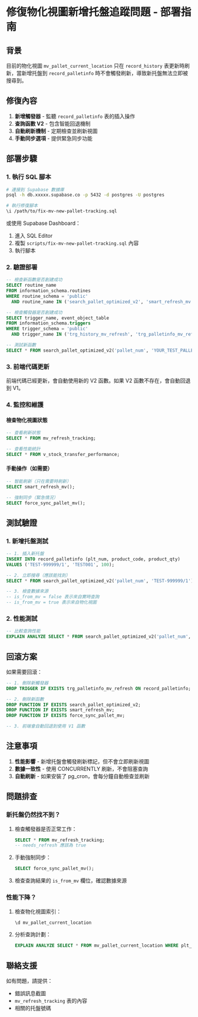 # 修復物化視圖新增托盤追蹤問題 - 部署指南

## 背景

目前的物化視圖 `mv_pallet_current_location` 只在 `record_history` 表更新時刷新，當新增托盤到 `record_palletinfo` 時不會觸發刷新，導致新托盤無法立即被搜尋到。

## 修復內容

1. **新增觸發器** - 監聽 `record_palletinfo` 表的插入操作
2. **查詢函數 V2** - 包含智能回退機制
3. **自動刷新機制** - 定期檢查並刷新視圖
4. **手動同步選項** - 提供緊急同步功能

## 部署步驟

### 1. 執行 SQL 腳本

```bash
# 連接到 Supabase 數據庫
psql -h db.xxxxx.supabase.co -p 5432 -d postgres -U postgres

# 執行修復腳本
\i /path/to/fix-mv-new-pallet-tracking.sql
```

或使用 Supabase Dashboard：
1. 進入 SQL Editor
2. 複製 `scripts/fix-mv-new-pallet-tracking.sql` 內容
3. 執行腳本

### 2. 驗證部署

```sql
-- 檢查新函數是否創建成功
SELECT routine_name 
FROM information_schema.routines 
WHERE routine_schema = 'public' 
  AND routine_name IN ('search_pallet_optimized_v2', 'smart_refresh_mv', 'force_sync_pallet_mv');

-- 檢查觸發器是否創建成功
SELECT trigger_name, event_object_table 
FROM information_schema.triggers 
WHERE trigger_schema = 'public' 
  AND trigger_name IN ('trg_history_mv_refresh', 'trg_palletinfo_mv_refresh');

-- 測試新函數
SELECT * FROM search_pallet_optimized_v2('pallet_num', 'YOUR_TEST_PALLET');
```

### 3. 前端代碼更新

前端代碼已經更新，會自動使用新的 V2 函數。如果 V2 函數不存在，會自動回退到 V1。

### 4. 監控和維護

#### 檢查物化視圖狀態
```sql
-- 查看刷新狀態
SELECT * FROM mv_refresh_tracking;

-- 查看性能統計
SELECT * FROM v_stock_transfer_performance;
```

#### 手動操作（如需要）
```sql
-- 智能刷新（只在需要時刷新）
SELECT smart_refresh_mv();

-- 強制同步（緊急情況）
SELECT force_sync_pallet_mv();
```

## 測試驗證

### 1. 新增托盤測試

```sql
-- 1. 插入新托盤
INSERT INTO record_palletinfo (plt_num, product_code, product_qty)
VALUES ('TEST-999999/1', 'TEST001', 100);

-- 2. 立即搜尋（應該能找到）
SELECT * FROM search_pallet_optimized_v2('pallet_num', 'TEST-999999/1');

-- 3. 檢查數據來源
-- is_from_mv = false 表示來自實時查詢
-- is_from_mv = true 表示來自物化視圖
```

### 2. 性能測試

```sql
-- 比較查詢性能
EXPLAIN ANALYZE SELECT * FROM search_pallet_optimized_v2('pallet_num', 'YOUR_PALLET');
```

## 回滾方案

如果需要回滾：

```sql
-- 1. 刪除新觸發器
DROP TRIGGER IF EXISTS trg_palletinfo_mv_refresh ON record_palletinfo;

-- 2. 刪除新函數
DROP FUNCTION IF EXISTS search_pallet_optimized_v2;
DROP FUNCTION IF EXISTS smart_refresh_mv;
DROP FUNCTION IF EXISTS force_sync_pallet_mv;

-- 3. 前端會自動回退到使用 V1 函數
```

## 注意事項

1. **性能影響** - 新增托盤會觸發刷新標記，但不會立即刷新視圖
2. **數據一致性** - 使用 CONCURRENTLY 刷新，不會阻塞查詢
3. **自動刷新** - 如果安裝了 pg_cron，會每分鐘自動檢查並刷新

## 問題排查

### 新托盤仍然找不到？

1. 檢查觸發器是否正常工作：
   ```sql
   SELECT * FROM mv_refresh_tracking;
   -- needs_refresh 應該為 true
   ```

2. 手動強制同步：
   ```sql
   SELECT force_sync_pallet_mv();
   ```

3. 檢查查詢結果的 `is_from_mv` 欄位，確認數據來源

### 性能下降？

1. 檢查物化視圖索引：
   ```sql
   \d mv_pallet_current_location
   ```

2. 分析查詢計劃：
   ```sql
   EXPLAIN ANALYZE SELECT * FROM mv_pallet_current_location WHERE plt_num = 'XXX';
   ```

## 聯絡支援

如有問題，請提供：
- 錯誤訊息截圖
- `mv_refresh_tracking` 表的內容
- 相關的托盤號碼